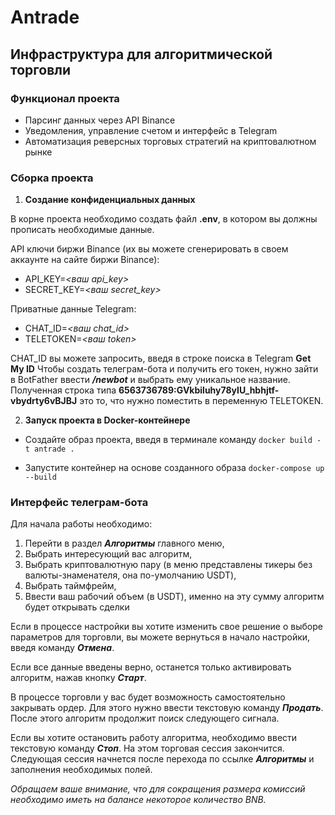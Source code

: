 # Antrade

## Инфраструктура для алгоритмической торговли

### Функционал проекта

* Парсинг данных через API Binance 
* Уведомления, управление счетом и интерфейс в Telegram
* Автоматизация реверсных торговых стратегий на криптовалютном рынке


### Сборка проекта

1. <b>Создание конфиденциальных данных</b>

В корне проекта необходимо создать файл <b>.env</b>, в котором вы должны прописать необходимые данные.

API ключи биржи Binance (их вы можете сгенерировать в своем аккаунте на сайте биржи Binance):
* API_KEY=<em><ваш api_key></em>
* SECRET_KEY=<em><ваш secret_key></em>

Приватные данные Telegram:
* CHAT_ID=<em><ваш chat_id></em>
* TELETOKEN=<em><ваш token></em>

CHAT_ID вы можете запросить, введя в строке поиска в Telegram <b>Get My ID</b>
Чтобы создать телеграм-бота и получить его токен, нужно зайти в BotFather ввести <em><b>/newbot</b></em> и выбрать ему уникальное название. Полученная строка типа <b>6563736789:GVkbiluhy78yIU_hbhjtf-vbydrty6vBJBJ</b> это то, что нужно поместить в переменную TELETOKEN.

2. <b>Запуск проекта в Docker-контейнере</b>

* Создайте образ проекта, введя в терминале команду
`docker build -t antrade .`

* Запустите контейнер на основе созданного образа
`docker-compose up --build`


### Интерфейс телеграм-бота

Для начала работы необходимо:

1. Перейти в раздел <em><b>Алгоритмы</b></em> главного меню,
2. Выбрать интересующий вас алгоритм,
3. Выбрать криптовалютную пару (в меню представлены тикеры без валюты-знаменателя, она по-умолчанию USDT),
4. Выбрать таймфрейм,
5. Ввести ваш рабочий объем (в USDT), именно на эту сумму алгоритм будет открывать сделки

Если в процессе настройки вы хотите изменить свое решение о выборе параметров для торговли, вы можете вернуться
в начало настройки, введя команду <em><b>Отмена</b></em>.

Если все данные введены верно, останется только активировать алгоритм, нажав кнопку <em><b>Старт</b></em>.

В процессе торговли у вас будет возможность самостоятельно закрывать ордер. Для этого нужно 
ввести текстовую команду <em><b>Продать</b></em>. После этого алгоритм продолжит поиск следующего сигнала.

Если вы хотите остановить работу алгоритма, необходимо ввести текстовую команду <em><b>Стоп</b></em>. 
На этом торговая сессия закончится. 
Следующая сессия начнется после перехода по ссылке <em><b>Алгоритмы</b></em> и заполнения необходимых полей.

<em>Обращаем ваше внимание, что для сокращения размера комиссий необходимо иметь на балансе некоторое количество BNB.</em>
